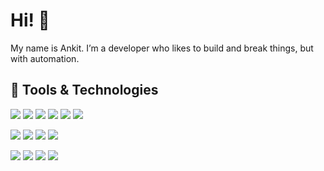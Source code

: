 # Hi! 👋

My name is Ankit. I’m a developer who likes to build and break things, but with automation.

## 🧰 Tools & Technologies

![](https://img.shields.io/badge/OS-ArchLinux-informational?style=flat&logo=arch-linux&logoColor=white&color=3b9edb)
![](https://img.shields.io/badge/OS-FedoraLinux-informational?style=flat&logo=fedora&logoColor=white&color=3b9edb)
![](https://img.shields.io/badge/OS-MacOS-informational?style=flat&logo=Apple&logoColor=white&color=3b9edb)
![](https://img.shields.io/badge/Shell-ZSH-informational?style=flat&logo=gnu-bash&logoColor=white&color=3b9edb)
![](https://img.shields.io/badge/Shell-Bash-informational?style=flat&logo=gnu-bash&logoColor=white&color=3b9edb)
![](https://img.shields.io/badge/Desktop-KDEPlasma-informational?style=flat&logo=kde&logoColor=white&color=3b9edb)

![](https://img.shields.io/badge/Editor-PyCharm-informational?style=flat&logo=pycharm&logoColor=white&color=3b9edb)
![](https://img.shields.io/badge/Editor-VSCode-informational?style=flat&logo=visual-studio-code&logoColor=white&color=3b9edb)
![](https://img.shields.io/badge/Code-Python-informational?style=flat&logo=python&logoColor=white&color=3b9edb)
![](https://img.shields.io/badge/Code-Typescript-informational?style=flat&logo=typescript&logoColor=white&color=3b9edb)

![](https://img.shields.io/badge/Cloud-Amazon_Web_Services-informational?style=flat&logo=amazon-aws&logoColor=white&color=3b9edb)
![](https://img.shields.io/badge/Tools-CDK-informational?style=flat&logo=amazon-aws&logoColor=white&color=3b9edb)
![](https://img.shields.io/badge/Tools-CloudFormation-informational?style=flat&logo=amazon-aws&logoColor=white&color=3b9edb)
![](https://img.shields.io/badge/Tools-Docker-informational?style=flat&logo=docker&logoColor=white&color=3b9edb)

<!-- ## 📈 GitHub Stats

<a href="https://github.com/asadana/asadana">
  <img align="center" src="https://github-readme-stats.vercel.app/api/top-langs/?username=asadana&show_icons=true&line_height=27&count_private=true&title_color=ffffff&text_color=c9cacc&icon_color=2bbc8a&bg_color=1d1f21" alt="Ankit's GitHub Stats" />
</a>

<a href="https://github.com/asadana/asadana">
  <img align="center" src="https://github-readme-stats.vercel.app/api?username=asadana&show_icons=true&line_height=27&count_private=true&title_color=ffffff&text_color=c9cacc&icon_color=2bbc8a&bg_color=1d1f21" alt="Ankit's GitHub Stats" />
</a>

-->
